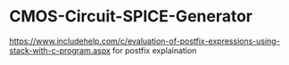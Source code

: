 # CMOS-Circuit-SPICE-Generator

https://www.includehelp.com/c/evaluation-of-postfix-expressions-using-stack-with-c-program.aspx for postfix explaination 
